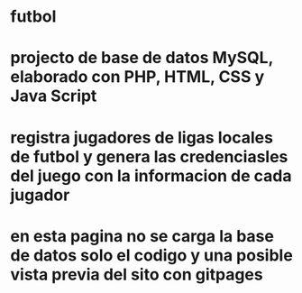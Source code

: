 # futbol
# projecto de base de datos MySQL, elaborado con PHP, HTML, CSS y Java Script
# registra jugadores de ligas locales de futbol y genera las credenciasles del juego con la informacion de cada jugador
# en esta pagina no se carga la base de datos solo el codigo y una posible vista previa del sito con gitpages
